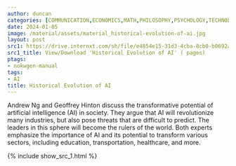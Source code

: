 ```yaml
---
author: duncan
categories: [COMMUNICATION,ECONOMICS,MATH,PHILOSOPHY,PSYCHOLOGY,TECHNOLOGY,REFERENCE]
date: 2024-01-05
image: /material/assets/material_historical-evolution-of-ai.jpg
layout: post
src1: https://drive.internxt.com/sh/file/e4854e15-31d3-4cba-8cb0-b0692aab6fa9/4277fee5c088f00dc74a98703342cfe821daf51a8a53fb74b2afc10c07735202
src1_title: View/Download 'Historical Evolution of AI' ( pages)
ptags:
- nokwgen-manual
tags:
- AI
title: Historical Evolution of AI
---
```


Andrew Ng and Geoffrey Hinton discuss the transformative potential of artificial intelligence (AI) in society. They argue that AI will revolutionize many industries, but also pose threats that are difficult to predict. The leaders in this sphere will become the rulers of the world. Both experts emphasize the importance of AI and its potential to transform various sectors, including education, transportation, healthcare, and more.

<!--more-->



{% include show_src_1.html %}